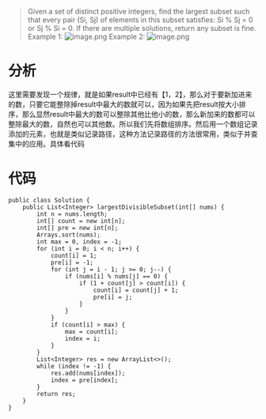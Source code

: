 > Given a set of distinct positive integers, find the largest subset such that every pair (Si, Sj) of elements in this subset satisfies: Si % Sj = 0 or Sj % Si = 0.
If there are multiple solutions, return any subset is fine.
Example 1:
![image.png](http://upload-images.jianshu.io/upload_images/1234352-5183bb150a1f79c3.png?imageMogr2/auto-orient/strip%7CimageView2/2/w/1240)
Example 2:
![image.png](http://upload-images.jianshu.io/upload_images/1234352-ee7307aa5dd76c24.png?imageMogr2/auto-orient/strip%7CimageView2/2/w/1240)

# 分析
这里需要发现一个规律，就是如果result中已经有【1，2】，那么对于要新加进来的数，只要它能整除掉result中最大的数就可以，因为如果先把result按大小排序，那么显然result中最大的数可以整除其他比他小的数，那么新加来的数都可以整除最大的数，自然也可以其他数。所以我们先将数组排序。然后用一个数组记录添加的元素，也就是类似记录路径，这种方法记录路径的方法很常用，类似于并查集中的应用。具体看代码

# 代码
```
public class Solution {
    public List<Integer> largestDivisibleSubset(int[] nums) {
        int n = nums.length;
        int[] count = new int[n];
        int[] pre = new int[n];
        Arrays.sort(nums);
        int max = 0, index = -1;
        for (int i = 0; i < n; i++) {
            count[i] = 1;
            pre[i] = -1;
            for (int j = i - 1; j >= 0; j--) {
                if (nums[i] % nums[j] == 0) {
                    if (1 + count[j] > count[i]) {
                        count[i] = count[j] + 1;
                        pre[i] = j;
                    }
                }
            }
            if (count[i] > max) {
                max = count[i];
                index = i;
            }
        }
        List<Integer> res = new ArrayList<>();
        while (index != -1) {
            res.add(nums[index]);
            index = pre[index];
        }
        return res;
    }
}
```

